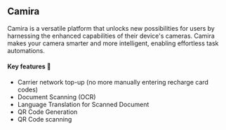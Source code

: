 ## Camira
Camira is a versatile platform that unlocks new possibilities for users by harnessing the enhanced capabilities of their device's cameras. Camira makes your camera smarter and more intelligent, enabling effortless task automations.

#### Key features 🚀
- Carrier network top-up (no more manually entering recharge card codes)
- Document Scanning (OCR)
- Language Translation for Scanned Document
- QR Code Generation
- QR Code scanning
